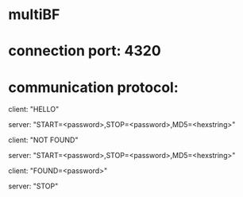 # multiBF

# connection port: 4320
# communication protocol:

client: "HELLO"

server: "START=\<password\>,STOP=\<password\>,MD5=\<hexstring\>"
  
client: "NOT FOUND"

server: "START=\<password\>,STOP=\<password\>,MD5=\<hexstring\>"

client: "FOUND=\<password\>"
  
server: "STOP"
